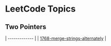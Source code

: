 <!---LeetCode Topics Start-->

# LeetCode Topics

## Two Pointers

| ------------- |
| [1768-merge-strings-alternately](https://github.com/AqibNiazi/LeetCode_2025/tree/main/1768-merge-strings-alternately) |

<!---LeetCode Topics End-->
